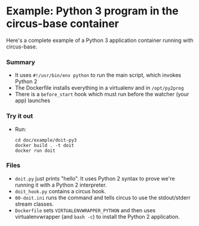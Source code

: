 # Example: Python 3 program in the circus-base container

Here's a complete example of a Python 3 application container running with circus-base.

### Summary

- It uses `#!/usr/bin/env python` to run the main script, which invokes Python 2
- The Dockerfile installs everything in a virtualenv and in `/opt/py2prog`
- There is a `before_start` hook which must run before the watcher (your app) launches


### Try it out

- Run:

    ```
    cd doc/example/doit-py3
    docker build . -t doit
    docker run doit
    ```


### Files

- `doit.py` just prints "hello". It uses Python 2 syntax to prove we're
  running it with a Python 2 interpreter.
- `doit_hook.py` contains a circus hook.
- `00-doit.ini` runs the command and tells circus to use the stdout/stderr stream classes.
- `Dockerfile` sets `VIRTUALENVWRAPPER_PYTHON` and then uses virtualenvwrapper (and `bash -c`)
  to install the Python 2 application.
